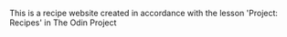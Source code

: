 This is a recipe website created in accordance with the lesson 'Project: Recipes' in The Odin Project
